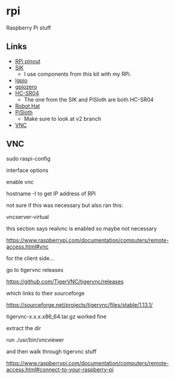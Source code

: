 # rpi

Raspberry Pi stuff

## Links

* [RPi pinout](https://www.raspberrypi.com/documentation/computers/raspberry-pi.html#gpio-and-the-40-pin-header)
* [SIK](https://cdn.sparkfun.com/datasheets/Kits/SIK/SIK_v4_Book_Oct_25_FINAL.pdf)
  * I use components from this kit with my RPi.
* [lgpio](https://abyz.me.uk/lg/index.html)
* [gpiozero](https://gpiozero.readthedocs.io/en/stable/index.html)
* [HC-SR04](https://cdn.sparkfun.com/datasheets/Sensors/Proximity/HCSR04.pdf)
  * The one from the SIK and PiSloth are both HC-SR04
* [Robot Hat](https://github.com/sunfounder/robot-hat)
* [PiSloth](https://github.com/sunfounder/pisloth/tree/v2.0)
  * Make sure to look at v2 branch
* [VNC](https://www.raspberrypi.com/documentation/computers/remote-access.html#enable-the-vnc-server-on-the-command-line)

## VNC

sudo raspi-config

interface options

enable vnc

hostname -I to get IP address of RPi

not sure if this was necessary but also ran this:

vncserver-virtual

this section says realvnc is enabled so maybe not necessary

https://www.raspberrypi.com/documentation/computers/remote-access.html#vnc

for the client side...

go to tigervnc releases

https://github.com/TigerVNC/tigervnc/releases

which links to their sourceforge

https://sourceforge.net/projects/tigervnc/files/stable/1.13.1/

tigervnc-x.x.x.x86_64.tar.gz worked fine

extract the dir

run ./usr/bin/vncviewer

and then walk through tigervnc stuff

https://www.raspberrypi.com/documentation/computers/remote-access.html#connect-to-your-raspberry-pi
